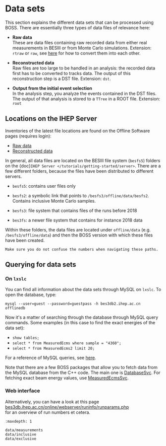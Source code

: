 <!-- cspell:ignore guestpass offlinedb -->

# Data sets

This section explains the different data sets that can be processed using BOSS. There
are essentially three types of data files of relevance here:

- **Raw data** <br> These are data files containing raw recorded data from either real
  measurements in BESIII or from Monte Carlo simulations. Extension: `rtraw` or `raw`,
  see
  [here](https://docbes3.ihep.ac.cn/~offlinesoftware/index.php/How_to_mix_two_MC_samples)
  for how to convert them into each other.

- **Reconstructed data** <br> Raw files are too large to be handled in an analysis: the
  recorded data first has to be converted to tracks data. The output of this
  reconstruction step is a DST file. Extension: `dst`.

- **Output from the initial event selection** <br> In the analysis step, you analyze the
  events contained in the DST files. The output of that analysis is stored to a `TTree`
  in a ROOT file. Extension: `root`

## Locations on the IHEP Server

Inventories of the latest file locations are found on the Offline Software pages
(requires login):

- [Raw data](https://docbes3.ihep.ac.cn/~offlinesoftware/index.php/Raw_Data)
- [Reconstructed data](https://docbes3.ihep.ac.cn/~offlinesoftware/index.php/Production)

In general, all data files are located on the BESIII file system (`besfs5`) folders on
the {doc}`IHEP Server </tutorials/getting-started/server>`. There are a few different
folders, because the files have been distributed to different servers.

- `besfs5`: contains user files only

- `besfs2`: a symbolic link that points to `/besfs3/offline/data/besfs2`. Contains
  inclusive Monte Carlo samples.

- `besfs3`: file system that contains files of the runs before 2018

- `bes3fs`: a newer file system that contains for instance 2018 data

Within these folders, the data files are located under `offline/data` (e.g.
`/besfs3/offline/data`) and then the BOSS version with which these files have been
created.

```{warning}
Make sure you do not confuse the numbers when navigating these paths.
```

## Querying for data sets

### On `lxslc`

You can find all information about the data sets through MySQL on `lxslc`. To open the
database, type:

```text
mysql --user=guest --password=guestpass -h bes3db2.ihep.ac.cn offlinedb
```

Now it's a matter of searching through the database through MySQL query commands. Some
examples (in this case to find the exact energies of the data set):

- `show tables;`
- `select * from MeasuredEcms where sample = "4360";`
- `select * from MeasuredEcms2 limit 20;`

For a reference of MySQL queries, see [here](https://dev.mysql.com/doc/refman/8.0/en/).

Note that there are a few BOSS packages that allow you to fetch data from the MySQL
database from the C++ code. The main one is
[DatabaseSvc](https://code.ihep.ac.cn/bes3/BOSS/tree/master/workarea/Database/DatabaseSvc).
For fetching exact beam energy values, use
[MeasuredEcmsSvc](https://code.ihep.ac.cn/bes3/BOSS/tree/master/workarea/Utilities/MeasuredEcmsSvc).

### Web interface

Alternatively, you can have a look at this page
<br>[bes3db.ihep.ac.cn/online/webserver/runinfo/runparams.php](http://bes3db.ihep.ac.cn/online/webserver/runinfo/runparams.php) <!-- cspell:ignore runinfo runparams -->
<br>for an overview of run numbers et cetera.

```{toctree}
:maxdepth: 1

data/measurements
data/inclusive
data/exclusive
```
